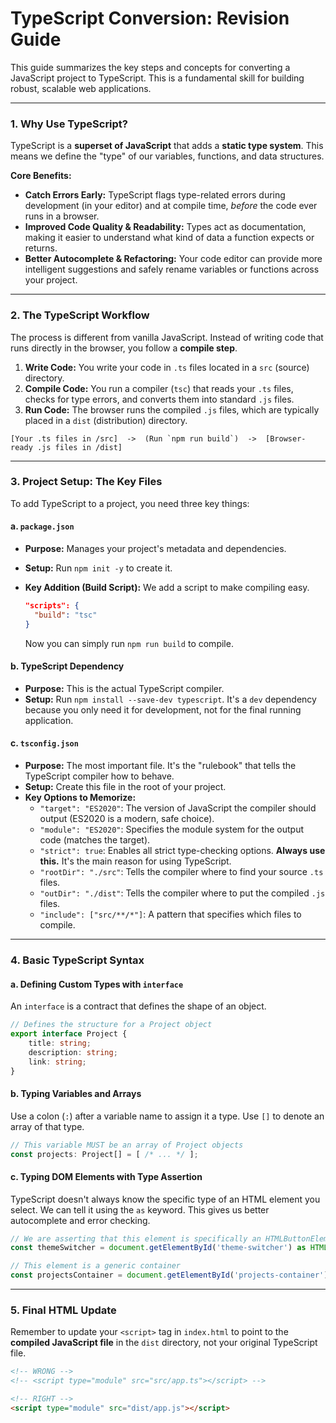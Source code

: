 
# TypeScript Conversion: Revision Guide

This guide summarizes the key steps and concepts for converting a JavaScript project to TypeScript. This is a fundamental skill for building robust, scalable web applications.

---

### 1. Why Use TypeScript?

TypeScript is a **superset of JavaScript** that adds a **static type system**. This means we define the "type" of our variables, functions, and data structures.

**Core Benefits:**

*   **Catch Errors Early:** TypeScript flags type-related errors during development (in your editor) and at compile time, *before* the code ever runs in a browser.
*   **Improved Code Quality & Readability:** Types act as documentation, making it easier to understand what kind of data a function expects or returns.
*   **Better Autocomplete & Refactoring:** Your code editor can provide more intelligent suggestions and safely rename variables or functions across your project.

---

### 2. The TypeScript Workflow

The process is different from vanilla JavaScript. Instead of writing code that runs directly in the browser, you follow a **compile step**.

1.  **Write Code:** You write your code in `.ts` files located in a `src` (source) directory.
2.  **Compile Code:** You run a compiler (`tsc`) that reads your `.ts` files, checks for type errors, and converts them into standard `.js` files.
3.  **Run Code:** The browser runs the compiled `.js` files, which are typically placed in a `dist` (distribution) directory.

```
[Your .ts files in /src]  ->  (Run `npm run build`)  ->  [Browser-ready .js files in /dist]
```

---

### 3. Project Setup: The Key Files

To add TypeScript to a project, you need three key things:

#### a. `package.json`

*   **Purpose:** Manages your project's metadata and dependencies.
*   **Setup:** Run `npm init -y` to create it.
*   **Key Addition (Build Script):** We add a script to make compiling easy.

    ```json
    "scripts": {
      "build": "tsc"
    }
    ```
    Now you can simply run `npm run build` to compile.

#### b. TypeScript Dependency

*   **Purpose:** This is the actual TypeScript compiler.
*   **Setup:** Run `npm install --save-dev typescript`. It's a `dev` dependency because you only need it for development, not for the final running application.

#### c. `tsconfig.json`

*   **Purpose:** The most important file. It's the "rulebook" that tells the TypeScript compiler how to behave.
*   **Setup:** Create this file in the root of your project.
*   **Key Options to Memorize:**
    *   `"target": "ES2020"`: The version of JavaScript the compiler should output (ES2020 is a modern, safe choice).
    *   `"module": "ES2020"`: Specifies the module system for the output code (matches the target).
    *   `"strict": true`: Enables all strict type-checking options. **Always use this.** It's the main reason for using TypeScript.
    *   `"rootDir": "./src"`: Tells the compiler where to find your source `.ts` files.
    *   `"outDir": "./dist"`: Tells the compiler where to put the compiled `.js` files.
    *   `"include": ["src/**/*"]`: A pattern that specifies which files to compile.

---

### 4. Basic TypeScript Syntax

#### a. Defining Custom Types with `interface`

An `interface` is a contract that defines the shape of an object.

```typescript
// Defines the structure for a Project object
export interface Project {
    title: string;
    description: string;
    link: string;
}
```

#### b. Typing Variables and Arrays

Use a colon (`:`) after a variable name to assign it a type. Use `[]` to denote an array of that type.

```typescript
// This variable MUST be an array of Project objects
const projects: Project[] = [ /* ... */ ];
```

#### c. Typing DOM Elements with Type Assertion

TypeScript doesn't always know the specific type of an HTML element you select. We can tell it using the `as` keyword. This gives us better autocomplete and error checking.

```typescript
// We are asserting that this element is specifically an HTMLButtonElement
const themeSwitcher = document.getElementById('theme-switcher') as HTMLButtonElement;

// This element is a generic container
const projectsContainer = document.getElementById('projects-container') as HTMLDivElement;
```

---

### 5. Final HTML Update

Remember to update your `<script>` tag in `index.html` to point to the **compiled JavaScript file** in the `dist` directory, not your original TypeScript file.

```html
<!-- WRONG -->
<!-- <script type="module" src="src/app.ts"></script> -->

<!-- RIGHT -->
<script type="module" src="dist/app.js"></script>
```
